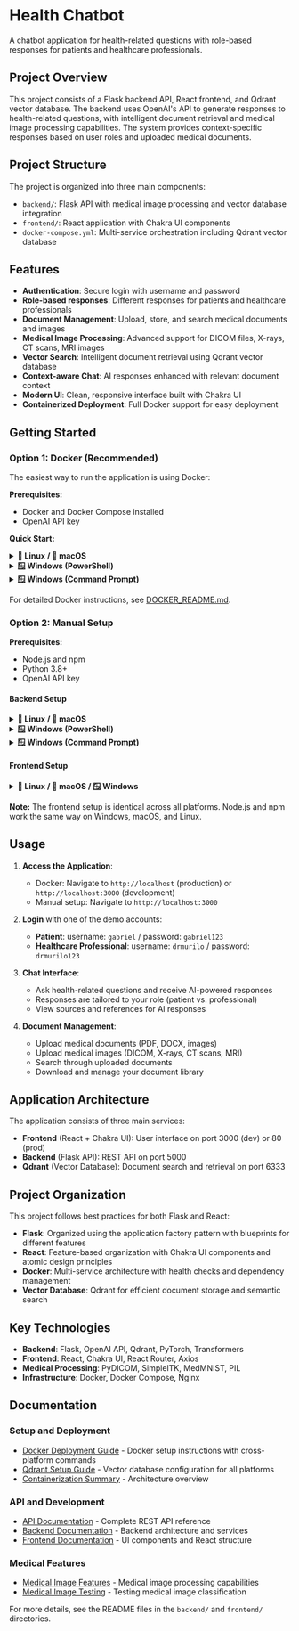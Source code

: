 # Health Chatbot

A chatbot application for health-related questions with role-based responses for patients and healthcare professionals.

## Project Overview

This project consists of a Flask backend API, React frontend, and Qdrant vector database. The backend uses OpenAI's API to generate responses to health-related questions, with intelligent document retrieval and medical image processing capabilities. The system provides context-specific responses based on user roles and uploaded medical documents.

## Project Structure

The project is organized into three main components:

- `backend/`: Flask API with medical image processing and vector database integration
- `frontend/`: React application with Chakra UI components
- `docker-compose.yml`: Multi-service orchestration including Qdrant vector database

## Features

- **Authentication**: Secure login with username and password
- **Role-based responses**: Different responses for patients and healthcare professionals
- **Document Management**: Upload, store, and search medical documents and images
- **Medical Image Processing**: Advanced support for DICOM files, X-rays, CT scans, MRI images
- **Vector Search**: Intelligent document retrieval using Qdrant vector database
- **Context-aware Chat**: AI responses enhanced with relevant document context
- **Modern UI**: Clean, responsive interface built with Chakra UI
- **Containerized Deployment**: Full Docker support for easy deployment

## Getting Started

### Option 1: Docker (Recommended)

The easiest way to run the application is using Docker:

**Prerequisites:**
- Docker and Docker Compose installed
- OpenAI API key

**Quick Start:**

<details>
<summary><strong>🐧 Linux / 🍎 macOS</strong></summary>

```bash
# Clone and navigate to the project
git clone <repository-url>
cd AIHealthChatbot

# Create environment file
cp .env.example .env

# Edit .env and add your OpenAI API key
# OPENAI_API_KEY=your-openai-api-key-here

# Start the application
docker-compose up -d

# Access at http://localhost
```
</details>

<details>
<summary><strong>🪟 Windows (PowerShell)</strong></summary>

```powershell
# Clone and navigate to the project
git clone <repository-url>
cd AIHealthChatbot

# Create environment file
Copy-Item .env.example .env

# Edit .env and add your OpenAI API key
# OPENAI_API_KEY=your-openai-api-key-here

# Start the application
docker-compose up -d

# Access at http://localhost
```
</details>

<details>
<summary><strong>🪟 Windows (Command Prompt)</strong></summary>

```cmd
REM Clone and navigate to the project
git clone <repository-url>
cd AIHealthChatbot

REM Create environment file
copy .env.example .env

REM Edit .env and add your OpenAI API key
REM OPENAI_API_KEY=your-openai-api-key-here

REM Start the application
docker-compose up -d

REM Access at http://localhost
```
</details>

For detailed Docker instructions, see [DOCKER_README.md](DOCKER_README.md).

### Option 2: Manual Setup

**Prerequisites:**
- Node.js and npm
- Python 3.8+
- OpenAI API key

#### Backend Setup

<details>
<summary><strong>🐧 Linux / 🍎 macOS</strong></summary>

```bash
# Navigate to the backend directory
cd backend

# Create a virtual environment
python3 -m venv venv

# Activate the virtual environment
source venv/bin/activate

# Install dependencies
pip install -r requirements.txt

# Create a .env file with the following variables
cat > .env << EOF
FLASK_ENV=development
DEV_JWT_KEY=your-dev-jwt-key
DEV_OPENAI_KEY=your-openai-api-key
VECTOR_DB_URL=http://localhost:6333
VECTOR_DB_COLLECTION=health_documents
UPLOAD_FOLDER=uploads/
EOF

# Run the backend
python app.py
```
</details>

<details>
<summary><strong>🪟 Windows (PowerShell)</strong></summary>

```powershell
# Navigate to the backend directory
cd backend

# Create a virtual environment
python -m venv venv

# Activate the virtual environment
.\venv\Scripts\Activate.ps1

# Install dependencies
pip install -r requirements.txt

# Create a .env file with the following variables
@"
FLASK_ENV=development
DEV_JWT_KEY=your-dev-jwt-key
DEV_OPENAI_KEY=your-openai-api-key
VECTOR_DB_URL=http://localhost:6333
VECTOR_DB_COLLECTION=health_documents
UPLOAD_FOLDER=uploads/
"@ | Out-File -FilePath .env -Encoding utf8

# Run the backend
python app.py
```
</details>

<details>
<summary><strong>🪟 Windows (Command Prompt)</strong></summary>

```cmd
REM Navigate to the backend directory
cd backend

REM Create a virtual environment
python -m venv venv

REM Activate the virtual environment
venv\Scripts\activate.bat

REM Install dependencies
pip install -r requirements.txt

REM Create a .env file manually or use:
echo FLASK_ENV=development > .env
echo DEV_JWT_KEY=your-dev-jwt-key >> .env
echo DEV_OPENAI_KEY=your-openai-api-key >> .env
echo VECTOR_DB_URL=http://localhost:6333 >> .env
echo VECTOR_DB_COLLECTION=health_documents >> .env
echo UPLOAD_FOLDER=uploads/ >> .env

REM Run the backend
python app.py
```
</details>

#### Frontend Setup

<details>
<summary><strong>🐧 Linux / 🍎 macOS / 🪟 Windows</strong></summary>

```bash
# Navigate to the frontend directory
cd frontend

# Install dependencies
npm install

# Run the frontend
npm start
```

**Alternative package managers:**
```bash
# Using Yarn
yarn install
yarn start

# Using pnpm
pnpm install
pnpm start
```
</details>

**Note:** The frontend setup is identical across all platforms. Node.js and npm work the same way on Windows, macOS, and Linux.

## Usage

1. **Access the Application**:
   - Docker: Navigate to `http://localhost` (production) or `http://localhost:3000` (development)
   - Manual setup: Navigate to `http://localhost:3000`

2. **Login** with one of the demo accounts:
   - **Patient**: username: `gabriel` / password: `gabriel123`
   - **Healthcare Professional**: username: `drmurilo` / password: `drmurilo123`

3. **Chat Interface**:
   - Ask health-related questions and receive AI-powered responses
   - Responses are tailored to your role (patient vs. professional)
   - View sources and references for AI responses

4. **Document Management**:
   - Upload medical documents (PDF, DOCX, images)
   - Upload medical images (DICOM, X-rays, CT scans, MRI)
   - Search through uploaded documents
   - Download and manage your document library

## Application Architecture

The application consists of three main services:

- **Frontend** (React + Chakra UI): User interface on port 3000 (dev) or 80 (prod)
- **Backend** (Flask API): REST API on port 5000
- **Qdrant** (Vector Database): Document search and retrieval on port 6333

## Project Organization

This project follows best practices for both Flask and React:

- **Flask**: Organized using the application factory pattern with blueprints for different features
- **React**: Feature-based organization with Chakra UI components and atomic design principles
- **Docker**: Multi-service architecture with health checks and dependency management
- **Vector Database**: Qdrant for efficient document storage and semantic search

## Key Technologies

- **Backend**: Flask, OpenAI API, Qdrant, PyTorch, Transformers
- **Frontend**: React, Chakra UI, React Router, Axios
- **Medical Processing**: PyDICOM, SimpleITK, MedMNIST, PIL
- **Infrastructure**: Docker, Docker Compose, Nginx

## Documentation

### Setup and Deployment
- [Docker Deployment Guide](DOCKER_README.md) - Docker setup instructions with cross-platform commands
- [Qdrant Setup Guide](QDRANT_SETUP.md) - Vector database configuration for all platforms
- [Containerization Summary](CONTAINERIZATION_SUMMARY.md) - Architecture overview

### API and Development
- [API Documentation](API_DOCUMENTATION.md) - Complete REST API reference
- [Backend Documentation](backend/README.md) - Backend architecture and services
- [Frontend Documentation](frontend/README.md) - UI components and React structure

### Medical Features
- [Medical Image Features](MEDICAL_IMAGE_FEATURES.md) - Medical image processing capabilities
- [Medical Image Testing](backend/test_medical_images/README.md) - Testing medical image classification

For more details, see the README files in the `backend/` and `frontend/` directories.
